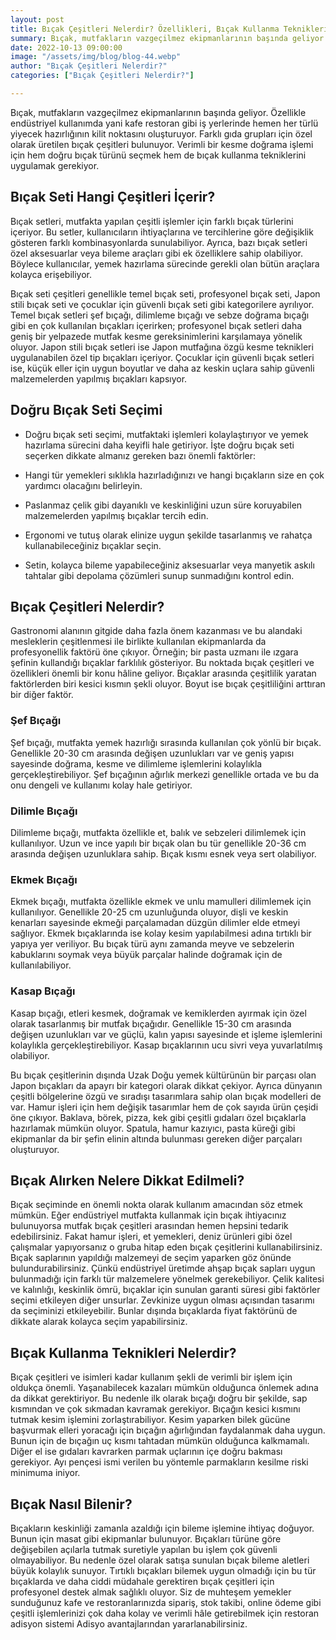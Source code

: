 ```yaml
---
layout: post
title: Bıçak Çeşitleri Nelerdir? Özellikleri, Bıçak Kullanma Teknikleri
summary: Bıçak, mutfakların vazgeçilmez ekipmanlarının başında geliyor.
date: 2022-10-13 09:00:00
image: "/assets/img/blog/blog-44.webp"
author: "Bıçak Çeşitleri Nelerdir?"
categories: ["Bıçak Çeşitleri Nelerdir?"]

---
```

Bıçak, mutfakların vazgeçilmez ekipmanlarının başında geliyor. Özellikle endüstriyel kullanımda yani kafe restoran gibi iş yerlerinde hemen her türlü yiyecek hazırlığının kilit noktasını oluşturuyor. Farklı gıda grupları için özel olarak üretilen bıçak çeşitleri bulunuyor. Verimli bir kesme doğrama işlemi için hem doğru bıçak türünü seçmek hem de bıçak kullanma tekniklerini uygulamak gerekiyor.



## Bıçak Seti Hangi Çeşitleri İçerir?

Bıçak setleri, mutfakta yapılan çeşitli işlemler için farklı bıçak türlerini içeriyor. Bu setler, kullanıcıların ihtiyaçlarına ve tercihlerine göre değişiklik gösteren farklı kombinasyonlarda sunulabiliyor. Ayrıca, bazı bıçak setleri özel aksesuarlar veya bileme araçları gibi ek özelliklere sahip olabiliyor. Böylece kullanıcılar, yemek hazırlama sürecinde gerekli olan bütün araçlara kolayca erişebiliyor. 

Bıçak seti çeşitleri genellikle temel bıçak seti, profesyonel bıçak seti, Japon stili bıçak seti ve çocuklar için güvenli bıçak seti gibi kategorilere ayrılıyor. Temel bıçak setleri şef bıçağı, dilimleme bıçağı ve sebze doğrama bıçağı gibi en çok kullanılan bıçakları içerirken; profesyonel bıçak setleri daha geniş bir yelpazede mutfak kesme gereksinimlerini karşılamaya yönelik oluyor. Japon stili bıçak setleri ise Japon mutfağına özgü kesme teknikleri uygulanabilen özel tip bıçakları içeriyor. Çocuklar için güvenli bıçak setleri ise, küçük eller için uygun boyutlar ve daha az keskin uçlara sahip güvenli malzemelerden yapılmış bıçakları kapsıyor.


## Doğru Bıçak Seti Seçimi

* Doğru bıçak seti seçimi, mutfaktaki işlemleri kolaylaştırıyor ve yemek hazırlama sürecini daha keyifli hale getiriyor. İşte doğru bıçak seti seçerken dikkate almanız gereken bazı önemli faktörler:

* Hangi tür yemekleri sıklıkla hazırladığınızı ve hangi bıçakların size en çok yardımcı olacağını belirleyin.

* Paslanmaz çelik gibi dayanıklı ve keskinliğini uzun süre koruyabilen malzemelerden yapılmış bıçaklar tercih edin.

* Ergonomi ve tutuş olarak elinize uygun şekilde tasarlanmış ve rahatça kullanabileceğiniz bıçaklar seçin.

* Setin, kolayca bileme yapabileceğiniz aksesuarlar veya manyetik askılı tahtalar gibi depolama çözümleri sunup sunmadığını kontrol edin.


## Bıçak Çeşitleri Nelerdir?

Gastronomi alanının gitgide daha fazla önem kazanması ve bu alandaki mesleklerin çeşitlenmesi ile birlikte kullanılan ekipmanlarda da profesyonellik faktörü öne çıkıyor. Örneğin; bir pasta uzmanı ile ızgara şefinin kullandığı bıçaklar farklılık gösteriyor. Bu noktada  bıçak çeşitleri ve özellikleri önemli bir konu hâline geliyor. Bıçaklar arasında çeşitlilik yaratan faktörlerden biri kesici kısmın şekli oluyor. Boyut ise bıçak çeşitliliğini arttıran bir diğer faktör. 

### Şef Bıçağı

Şef bıçağı, mutfakta yemek hazırlığı sırasında kullanılan çok yönlü bir bıçak. Genellikle 20-30 cm arasında değişen uzunlukları var ve geniş yapısı sayesinde doğrama, kesme ve dilimleme işlemlerini kolaylıkla gerçekleştirebiliyor. Şef bıçağının ağırlık merkezi genellikle ortada ve bu da onu dengeli ve kullanımı kolay hale getiriyor.

### Dilimle Bıçağı

Dilimleme bıçağı, mutfakta özellikle et, balık ve sebzeleri dilimlemek için kullanılıyor. Uzun ve ince yapılı bir bıçak olan bu tür genellikle 20-36 cm arasında değişen uzunluklara sahip. Bıçak kısmı esnek veya sert olabiliyor. 

### Ekmek Bıçağı

Ekmek bıçağı, mutfakta özellikle ekmek ve unlu mamulleri dilimlemek için kullanılıyor.  Genellikle 20-25 cm uzunluğunda oluyor, dişli ve keskin kenarları sayesinde ekmeği parçalamadan düzgün dilimler elde etmeyi sağlıyor. Ekmek bıçaklarında ise kolay kesim yapılabilmesi adına tırtıklı bir yapıya yer veriliyor. Bu bıçak türü aynı zamanda meyve ve sebzelerin kabuklarını soymak veya büyük parçalar halinde doğramak için de kullanılabiliyor.

### Kasap Bıçağı

Kasap bıçağı, etleri kesmek, doğramak ve kemiklerden ayırmak için özel olarak tasarlanmış bir mutfak bıçağıdır. Genellikle 15-30 cm arasında değişen uzunlukları var ve güçlü, kalın yapısı sayesinde et işleme işlemlerini kolaylıkla gerçekleştirebiliyor. Kasap bıçaklarının ucu sivri veya yuvarlatılmış olabiliyor. 

Bu bıçak çeşitlerinin dışında Uzak Doğu yemek kültürünün bir parçası olan Japon bıçakları da apayrı bir kategori olarak dikkat çekiyor. Ayrıca dünyanın çeşitli bölgelerine özgü ve sıradışı tasarımlara sahip olan bıçak modelleri de var. Hamur işleri için hem değişik tasarımlar hem de çok sayıda ürün çeşidi öne çıkıyor. Baklava, börek, pizza, kek gibi çeşitli gıdaları özel bıçaklarla hazırlamak mümkün oluyor. Spatula, hamur kazıyıcı, pasta küreği gibi ekipmanlar da bir şefin elinin altında bulunması gereken diğer parçaları oluşturuyor.

## Bıçak Alırken Nelere Dikkat Edilmeli?

Bıçak seçiminde en önemli nokta olarak kullanım amacından söz etmek mümkün. Eğer endüstriyel mutfakta kullanmak için bıçak ihtiyacınız bulunuyorsa mutfak bıçak çeşitleri arasından hemen hepsini tedarik edebilirsiniz. Fakat hamur işleri, et yemekleri, deniz ürünleri gibi özel çalışmalar yapıyorsanız o gruba hitap eden bıçak çeşitlerini kullanabilirsiniz. Bıçak saplarının yapıldığı malzemeyi de seçim yaparken göz önünde bulundurabilirsiniz. Çünkü endüstriyel üretimde ahşap bıçak sapları uygun bulunmadığı için farklı tür malzemelere yönelmek gerekebiliyor. Çelik kalitesi ve kalınlığı, keskinlik ömrü, bıçaklar için sunulan garanti süresi gibi faktörler seçimi etkileyen diğer unsurlar. Zevkinize uygun olması açısından tasarımı da seçiminizi etkileyebilir. Bunlar dışında bıçaklarda fiyat faktörünü de dikkate alarak kolayca seçim yapabilirsiniz.

## Bıçak Kullanma Teknikleri Nelerdir?

Bıçak çeşitleri ve isimleri kadar kullanım şekli de verimli bir işlem için oldukça önemli. Yaşanabilecek kazaları mümkün olduğunca önlemek adına da dikkat gerektiriyor. Bu nedenle ilk olarak bıçağı doğru bir şekilde, sap kısmından ve çok sıkmadan kavramak gerekiyor. Bıçağın kesici kısmını tutmak kesim işlemini zorlaştırabiliyor. Kesim yaparken bilek gücüne başvurmak elleri yoracağı için bıçağın ağırlığından faydalanmak daha uygun. Bunun için de bıçağın uç kısmı tahtadan mümkün olduğunca kalkmamalı. Diğer el ise gıdaları kavrarken parmak uçlarının içe doğru bakması gerekiyor. Ayı pençesi ismi verilen bu yöntemle parmakların kesilme riski minimuma iniyor.

##  Bıçak Nasıl Bilenir?

Bıçakların keskinliği zamanla azaldığı için bileme işlemine ihtiyaç doğuyor. Bunun için masat gibi ekipmanlar bulunuyor. Bıçakları türüne göre değişebilen açılarla tutmak suretiyle yapılan bu işlem çok güvenli olmayabiliyor. Bu nedenle özel olarak satışa sunulan bıçak bileme aletleri büyük kolaylık sunuyor. Tırtıklı bıçakları bilemek uygun olmadığı için bu tür bıçaklarda ve daha ciddi müdahale gerektiren bıçak çeşitleri için profesyonel destek almak sağlıklı oluyor.
Siz de muhteşem yemekler sunduğunuz kafe ve restoranlarınızda sipariş, stok takibi, online ödeme gibi çeşitli işlemlerinizi çok daha kolay ve verimli hâle getirebilmek için <a href="https://adisyo.com" target="_blank"></a>restoran adisyon sistemi Adisyo avantajlarından yararlanabilirsiniz.
